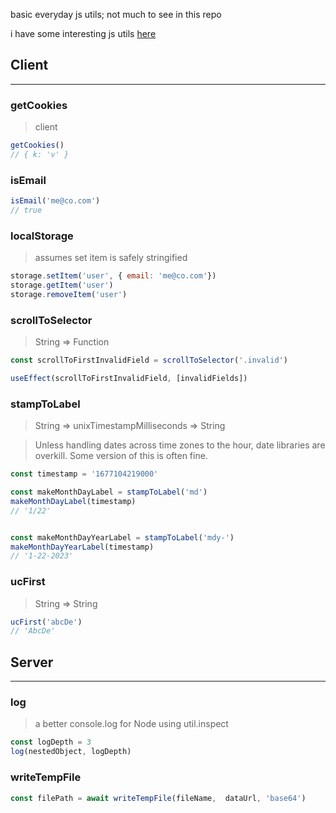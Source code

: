 basic everyday js utils; not much to see in this repo 

i have some interesting js utils [here](https://github.com/crshmk/utils)

## Client 

---

### getCookies

> client 

```javascript 
getCookies()
// { k: 'v' }
```

### isEmail 

```javascript 
isEmail('me@co.com')
// true
```

### localStorage 

> assumes set item is safely stringified
```javascript 
storage.setItem('user', { email: 'me@co.com'})
storage.getItem('user')
storage.removeItem('user')
```


### scrollToSelector

> String => Function

```javascript
const scrollToFirstInvalidField = scrollToSelector('.invalid')

useEffect(scrollToFirstInvalidField, [invalidFields])
```

### stampToLabel

> String => unixTimestampMilliseconds => String

> Unless handling dates across time zones to the hour, date libraries are overkill. Some version of this is often fine.

```javascript
const timestamp = '1677104219000'

const makeMonthDayLabel = stampToLabel('md')
makeMonthDayLabel(timestamp)
// '1/22'


const makeMonthDayYearLabel = stampToLabel('mdy-')
makeMonthDayYearLabel(timestamp)
// '1-22-2023'
```


### ucFirst 

> String => String 

```javascript
ucFirst('abcDe')
// 'AbcDe'
```
## Server 

---
### log 

> a better console.log for Node using util.inspect

```javascript 
const logDepth = 3
log(nestedObject, logDepth)
```

### writeTempFile

```javascript 
const filePath = await writeTempFile(fileName,  dataUrl, 'base64')
```
